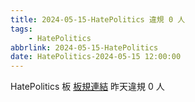 ```yaml
---
title: 2024-05-15-HatePolitics 違規 0 人
tags:
    - HatePolitics
abbrlink: 2024-05-15-HatePolitics
date: HatePolitics-2024-05-15 12:00:00
---
```

HatePolitics 板 [板規連結](https://www.ptt.cc/bbs/HatePolitics/M.1617115262.A.D60.html)
昨天違規 0 人
